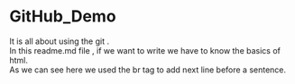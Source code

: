 # GitHub_Demo
It is all about using the git .
<br> In this readme.md file , if we want to write we have to know the basics of html. 
<br> As we can see here we used the br tag to add next line before a sentence.
